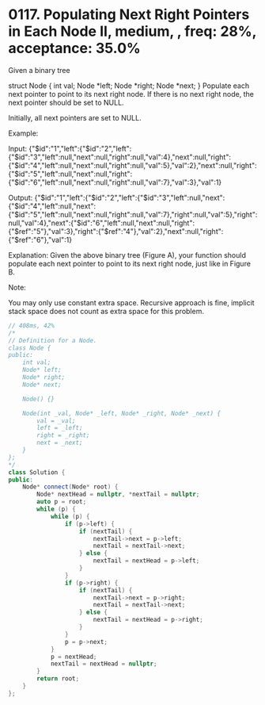 # 0117. Populating Next Right Pointers in Each Node II, medium, , freq: 28%, acceptance: 35.0%

Given a binary tree

struct Node {
  int val;
  Node *left;
  Node *right;
  Node *next;
}
Populate each next pointer to point to its next right node. If there is no next right node, the next pointer should be set to NULL.

Initially, all next pointers are set to NULL.

 

Example:



Input: {"$id":"1","left":{"$id":"2","left":{"$id":"3","left":null,"next":null,"right":null,"val":4},"next":null,"right":{"$id":"4","left":null,"next":null,"right":null,"val":5},"val":2},"next":null,"right":{"$id":"5","left":null,"next":null,"right":{"$id":"6","left":null,"next":null,"right":null,"val":7},"val":3},"val":1}

Output: {"$id":"1","left":{"$id":"2","left":{"$id":"3","left":null,"next":{"$id":"4","left":null,"next":{"$id":"5","left":null,"next":null,"right":null,"val":7},"right":null,"val":5},"right":null,"val":4},"next":{"$id":"6","left":null,"next":null,"right":{"$ref":"5"},"val":3},"right":{"$ref":"4"},"val":2},"next":null,"right":{"$ref":"6"},"val":1}

Explanation: Given the above binary tree (Figure A), your function should populate each next pointer to point to its next right node, just like in Figure B.
 

Note:

You may only use constant extra space.
Recursive approach is fine, implicit stack space does not count as extra space for this problem.
```c++
// 408ms, 42%
/*
// Definition for a Node.
class Node {
public:
    int val;
    Node* left;
    Node* right;
    Node* next;

    Node() {}

    Node(int _val, Node* _left, Node* _right, Node* _next) {
        val = _val;
        left = _left;
        right = _right;
        next = _next;
    }
};
*/
class Solution {
public:
    Node* connect(Node* root) {
        Node* nextHead = nullptr, *nextTail = nullptr;
        auto p = root;
        while (p) {
            while (p) {
                if (p->left) {
                    if (nextTail) {
                        nextTail->next = p->left;
                        nextTail = nextTail->next;
                    } else {
                        nextTail = nextHead = p->left;
                    }
                }
                if (p->right) {
                    if (nextTail) {
                        nextTail->next = p->right;
                        nextTail = nextTail->next;
                    } else {
                        nextTail = nextHead = p->right;
                    }
                }
                p = p->next;
            }
            p = nextHead;
            nextTail = nextHead = nullptr;
        }
        return root;
    }
};
```
